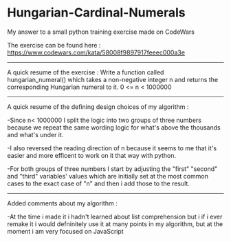 # Hungarian-Cardinal-Numerals
My answer to a small python training exercise made on CodeWars

The exercise can be found here : https://www.codewars.com/kata/58008f9897917feeec000a3e

____________________

A quick resume of the exercise : Write a function called hungarian_numeral() which takes a non-negative integer n and returns the corresponding Hungarian numeral to it. 0 <= n < 1000000

____________________

A quick resume of the defining design choices of my algorithm :

-Since n< 1000000 I split the logic into two groups of three numbers because we repeat the same wording logic for what's above the thousands and what's under it.

-I also reversed the reading direction of n because it seems to me that it's easier and more efficent to work on it that way with python.

-For both groups of three numbers I start by adjusting the "first" "second" and "third" variables' values which are initially set at the most common cases to the exact case of "n" and then i add those to the result.

____________________

Added comments about my algorithm :

-At the time i made it i hadn't learned about list comprehension but i if i ever remake it i would defninitely use it at many points in my algorithm, but at the moment i am very focused on JavaScript
